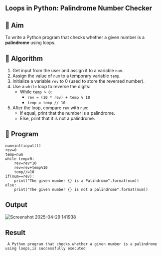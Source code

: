 ## Loops in Python: Palindrome Number Checker

## 🎯 Aim
To write a Python program that checks whether a given number is a **palindrome** using loops.

## 🧠 Algorithm
1. Get input from the user and assign it to a variable `num`.
2. Assign the value of `num` to a temporary variable `temp`.
3. Initialize a variable `rev` to 0 (used to store the reversed number).
4. Use a `while` loop to reverse the digits:
   - While `temp > 0`:
     - `rev = (10 * rev) + temp % 10`
     - `temp = temp // 10`
5. After the loop, compare `rev` with `num`:
   - If equal, print that the number is a palindrome.
   - Else, print that it is not a palindrome.

## 🧾 Program
```
num=int(input())
rev=0
temp=num
while temp>0:
    rev=rev*10
    rev=rev+temp%10
    temp//=10
if(num==rev):
    print("The given number {} is a Palindrome".format(num))
else:
    print("The given number {} is not a palindrome".format(num))

```

## Output
![Screenshot 2025-04-29 141938](https://github.com/user-attachments/assets/cc44b871-5634-433b-b711-1aff1f43e9fa)

## Result
     A Python program that checks whether a given number is a palindrome using loops,is successfully executed

